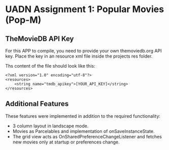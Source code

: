 UADN Assignment 1: Popular Movies (Pop-M)
=========================================

TheMovieDB API Key
------------------

For this APP to compile, you need to provide your own themoviedb.org API key.
Place the key in an resource xml file inside the projects res folder.

Ths content of the file should look like this:

```
<?xml version="1.0" encoding="utf-8"?>
<resources>
    <string name="tmdb_apikey">[YOUR_API_KEY]</string>
</resources>
```

Additional Features
-------------------

These features were implemented in addition to the required functionality:

- 3 column layout in landscape mode.
- Movies as Parcelables and implementation of onSaveInstanceState.
- The grid view acts as OnSharedPreferenceChangeListener and fetches new movies only at startup or
  preferences change.